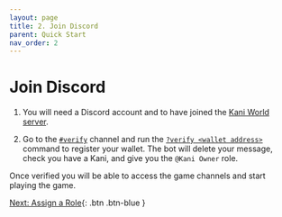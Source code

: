 ```yaml
---
layout: page
title: 2. Join Discord
parent: Quick Start
nav_order: 2
---
```

# Join Discord
1. You will need a Discord account and to have joined the [Kani World server](https://discord.gg/Npybs2RTwV).

4. Go to the [`#verify`](/docs/channels/verify) channel and run the
   [`?verify <wallet address>`](/docs/commands/#verify) command to register
   your wallet. The bot will delete your message, check you have a Kani, and
   give you the `@Kani Owner` role. 


Once verified you will be able to access the game channels and start playing
the game. 

[Next: Assign a Role](/docs/quick-start/2-assign-a-role){: .btn .btn-blue }
